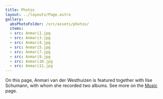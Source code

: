 ```yaml
---
title: Photos
layout: ../layouts/Page.astro
gallery:
  absPhotoFolder: /src/assets/photos/
  items:
  - src: Anmari1.jpg
  - src: Anmari3.jpg
  - src: Anmari4.jpg
  - src: Anmari5.jpg
  - src: Anmari7.jpg
  - src: Anmari9.jpg
  - src: Anmari10.jpg
  - src: Anmari11.jpg
---
```


On this page, Anmari van der Westhuizen is featured together with Ilse Schumann, with whom she recorded two albums. See more on the [Music](/music) page.

